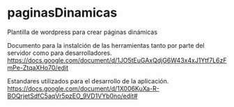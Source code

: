 # paginasDinamicas
Plantilla de wordpress para crear páginas dinámicas

Documento para la instalción de las herramientas tanto por parte del servidor como para desarrolladores.
https://docs.google.com/document/d/1JO5tEuGAxQdjG6W43x4xJ1Ytf7L6zFmPe-ZtqaXHo70/edit

Estandares utilizados para el desarrollo de la aplicación.
https://docs.google.com/document/d/1X006KuXa-R-BOQrjetSdfC5aqVr5pzEO_9VD1VYb0no/edit#
